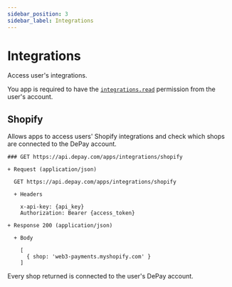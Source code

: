 ```yaml
---
sidebar_position: 3
sidebar_label: Integrations
---
```


# Integrations

Access user's integrations.

You app is required to have the [`integrations.read`](/docs/apps/user-authentication#integrationsread) permission from the user's account.

## Shopify

Allows apps to access users' Shopify integrations and check which shops are connected to the DePay account.

```apib
### GET https://api.depay.com/apps/integrations/shopify

+ Request (application/json)

  GET https://api.depay.com/apps/integrations/shopify

  + Headers

    x-api-key: {api_key}
    Authorization: Bearer {access_token}

+ Response 200 (application/json)

  + Body
    
    [
      { shop: 'web3-payments.myshopify.com' }
    ]
```

Every shop returned is connected to the user's DePay account.
